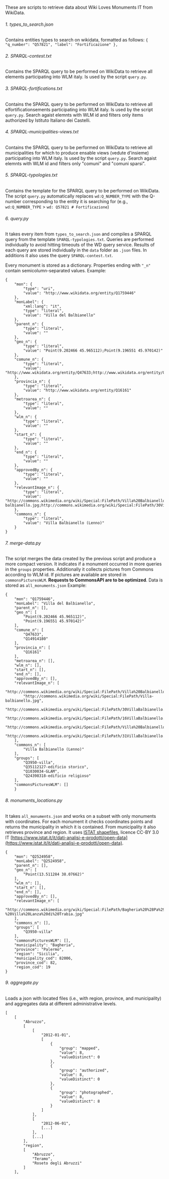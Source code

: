 These are scripts to retrieve data about Wiki Loves Monuments IT from WikiData.

###### 1. types_to_search.json
Contains entities types to search on wikidata, formatted as follows: `{ "q_number": "Q57821", "label": "Fortificazione" },`

###### 2. SPARQL-contest.txt
Contains the SPARQL query to be performed on WikiData to retrieve all elements participating into WLM italy. Is used by the script `query.py`.

###### 3. SPARQL-fortifications.txt
Contains the SPARQL query to be performed on WikiData to retrieve all elfortificationsements participating into WLM italy. Is used by the script `query.py`. Search agaist elemnts with WLM id and filters only items authorized by Istituto Italiano dei Castelli.

###### 4. SPARQL-municipalities-views.txt
Contains the SPARQL query to be performed on WikiData to retrieve all municipalities for which to produce ensable views (vedute d'insieme) participating into WLM italy. Is used by the script `query.py`. Search agaist elemnts with WLM id and filters only "comuni" and "comuni sparsi".

###### 5. SPARQL-typologies.txt
Contains the template for the SPARQL query to be performed on WikiData. The script `query.py` automatically replaces `wd:Q_NUMBER_TYPE` with the Q-number corresponding to the entity it is searching for (e.g., `wd:Q_NUMBER_TYPE` > `wd: Q57821 # Fortificazione`)

###### 6. query.py
It takes every item from `types_to_search.json` and compiles a SPARQL query from the template `SPARQL-typologies.txt`. Queries are performed individually to avoid hitting timeouts of the WD query service. Results of each query are stored individually in the `data` folder as `.json` files. In additions it also uses the query `SPARQL-contest.txt`.

Every monument is stored as a dictionary. Properties ending with `"_n"` contain semicolumn-separated values. Example:
````
{
    "mon": {
        "type": "uri",
        "value": "http://www.wikidata.org/entity/Q1759446"
    },
    "monLabel": {
        "xml:lang": "it",
        "type": "literal",
        "value": "Villa del Balbianello"
    },
    "parent_n": {
        "type": "literal",
        "value": ""
    },
    "geo_n": {
        "type": "literal",
        "value": "Point(9.202466 45.965112);Point(9.196551 45.970142)"
    },
    "comune_n": {
        "type": "literal",
        "value": "http://www.wikidata.org/entity/Q47633;http://www.wikidata.org/entity/Q14914180"
    },
    "provincia_n": {
        "type": "literal",
        "value": "http://www.wikidata.org/entity/Q16161"
    },
    "metroarea_n": {
        "type": "literal",
        "value": ""
    },
    "wlm_n": {
        "type": "literal",
        "value": ""
    },
    "start_n": {
        "type": "literal",
        "value": ""
    },
    "end_n": {
        "type": "literal",
        "value": ""
    },
    "approvedBy_n": {
        "type": "literal",
        "value": ""
    },
    "relevantImage_n": {
        "type": "literal",
        "value": "http://commons.wikimedia.org/wiki/Special:FilePath/Villa%20Balbianello%20a%20Lenno.jpg;http://commons.wikimedia.org/wiki/Special:FilePath/Villa-balbianello.jpg;http://commons.wikimedia.org/wiki/Special:FilePath/30VillaBalbianello.jpg;http://commons.wikimedia.org/wiki/Special:FilePath/16VillaBalbianello.jpg;http://commons.wikimedia.org/wiki/Special:FilePath/Villa%20Balbianello%203674.jpg;http://commons.wikimedia.org/wiki/Special:FilePath/31VillaBalbianello.jpg"
    },
    "commons_n": {
        "type": "literal",
        "value": "Villa Balbianello (Lenno)"
    }
}
````

###### 7. merge-data.py
The script merges the data created by the previous script and produce a more compact version. It indicates if a monument occurred in more queries in the `groups` properties. Additionally it collects pictures from Commons according to WLM id. If pictures are available are stored in `commonsPicturesWLM`. **Requests to CommonsAPI are to be optimized**. Data is stored as `all_monuments.json` Example:
````
{
    "mon": "Q1759446",
    "monLabel": "Villa del Balbianello",
    "parent_n": [],
    "geo_n": [
        "Point(9.202466 45.965112)",
        "Point(9.196551 45.970142)"
    ],
    "comune_n": [
        "Q47633",
        "Q14914180"
    ],
    "provincia_n": [
        "Q16161"
    ],
    "metroarea_n": [],
    "wlm_n": [],
    "start_n": [],
    "end_n": [],
    "approvedBy_n": [],
    "relevantImage_n": [
        "http://commons.wikimedia.org/wiki/Special:FilePath/Villa%20Balbianello%20a%20Lenno.jpg",
        "http://commons.wikimedia.org/wiki/Special:FilePath/Villa-balbianello.jpg",
        "http://commons.wikimedia.org/wiki/Special:FilePath/30VillaBalbianello.jpg",
        "http://commons.wikimedia.org/wiki/Special:FilePath/16VillaBalbianello.jpg",
        "http://commons.wikimedia.org/wiki/Special:FilePath/Villa%20Balbianello%203674.jpg",
        "http://commons.wikimedia.org/wiki/Special:FilePath/31VillaBalbianello.jpg"
    ],
    "commons_n": [
        "Villa Balbianello (Lenno)"
    ],
    "groups": [
        "Q3950-villa",
        "Q35112127-edificio storico",
        "Q1030034-GLAM",
        "Q24398318-edificio religioso"
    ],
    "commonsPicturesWLM": []
    }
````

###### 8. monuments_locations.py
It takes `all_monuments.json` and works on a subset with only monuments with coordinates. For each monument it checks coordinates points and returns the municipality in which it is contained. From municipality it also retrieves province and region. It uses [ISTAT shapefiles](https://www.istat.it/it/archivio/222527), licence CC-BY 3.0 IT [https://www.istat.it/it/dati-analisi-e-prodotti/open-data](https://www.istat.it/it/dati-analisi-e-prodotti/open-data).
```
{
    "mon": "Q2524958",
    "monLabel": "Q2524958",
    "parent_n": [],
    "geo_n": [
        "Point(13.511284 38.07662)"
    ],
    "wlm_n": [],
    "start_n": [],
    "end_n": [],
    "approvedBy_n": [],
    "relevantImage_n": [
        "http://commons.wikimedia.org/wiki/Special:FilePath/Bagheria%20%28Pa%29%20-%20Villa%20Lanza%20di%20Trabia.jpg"
    ],
    "commons_n": [],
    "groups": [
        "Q3950-villa"
    ],
    "commonsPicturesWLM": [],
    "municipality": "Bagheria",
    "province": "Palermo",
    "region": "Sicilia",
    "municipality_cod": 82006,
    "province_cod": 82,
    "region_cod": 19
}
```

###### 9. aggregate.py
Loads a json with located files (i.e., with region, province, and municipality) and aggregates data at different administrative levels.
```
[
    [
        "Abruzzo",
        [
            [
                "2012-01-01",
                [
                    {
                        "group": "mapped",
                        "value": 8,
                        "valueDistinct": 0
                    },
                    {
                        "group": "authorized",
                        "value": 8,
                        "valueDistinct": 0
                    },
                    {
                        "group": "photographed",
                        "value": 8,
                        "valueDistinct": 8
                    }
                ]
            ],
            [
                "2012-06-01",
                [...]
            ],
            [...]
        ],
        "region",
        [
            "Abruzzo",
            "Teramo",
            "Roseto degli Abruzzi"
        ]
    ],
```